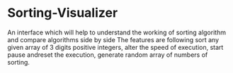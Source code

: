 # Sorting-Visualizer
An interface which will help to understand the working of sorting algorithm and compare algorithms side by side
The features are following sort any given array of 3 digits positive integers, alter the speed of execution, start pause andreset the execution, generate random array of numbers of sorting.
